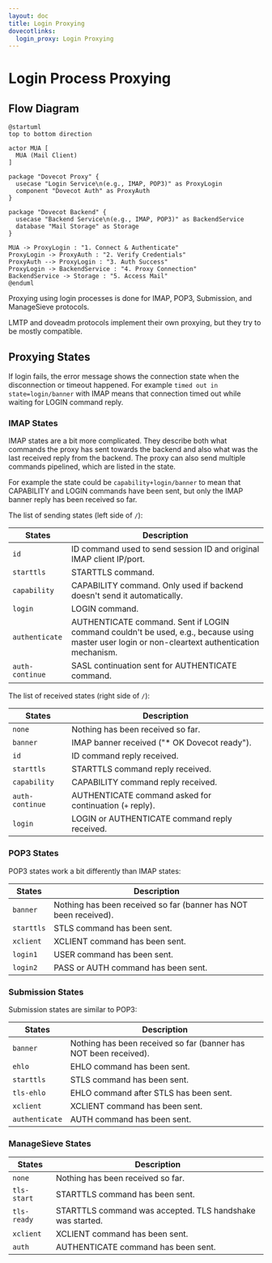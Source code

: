 ```yaml
---
layout: doc
title: Login Proxying
dovecotlinks:
  login_proxy: Login Proxying
---
```


# Login Process Proxying

## Flow Diagram

```plantuml
@startuml
top to bottom direction

actor MUA [
  MUA (Mail Client)
]

package "Dovecot Proxy" {
  usecase "Login Service\n(e.g., IMAP, POP3)" as ProxyLogin
  component "Dovecot Auth" as ProxyAuth
}

package "Dovecot Backend" {
  usecase "Backend Service\n(e.g., IMAP, POP3)" as BackendService
  database "Mail Storage" as Storage
}

MUA -> ProxyLogin : "1. Connect & Authenticate"
ProxyLogin -> ProxyAuth : "2. Verify Credentials"
ProxyAuth --> ProxyLogin : "3. Auth Success"
ProxyLogin -> BackendService : "4. Proxy Connection"
BackendService -> Storage : "5. Access Mail"
@enduml
```

Proxying using login processes is done for IMAP, POP3, Submission, and
ManageSieve protocols.

LMTP and doveadm protocols implement their own proxying, but they try to
be mostly compatible.

## Proxying States

If login fails, the error message shows the connection state when the
disconnection or timeout happened. For example `timed out in
state=login/banner` with IMAP means that connection timed out while waiting
for LOGIN command reply.

### IMAP States

IMAP states are a bit more complicated. They describe both what commands
the proxy has sent towards the backend and also what was the last received
reply from the backend. The proxy can also send multiple commands pipelined,
which are listed in the state.

For example the state could be `capability+login/banner` to mean that
CAPABILITY and LOGIN commands have been sent, but only the IMAP banner
reply has been received so far.

The list of sending states (left side of `/`):

| States | Description |
| ------ | ----------- |
| `id` | ID command used to send session ID and original IMAP client IP/port. |
| `starttls` | STARTTLS command. |
| `capability` | CAPABILITY command. Only used if backend doesn't send it automatically. |
| `login` | LOGIN command. |
| `authenticate` | AUTHENTICATE command. Sent if LOGIN command couldn't be used, e.g., because using master user login or non-cleartext authentication mechanism. |
| `auth-continue` | SASL continuation sent for AUTHENTICATE command. |

The list of received states (right side of `/`):

| States | Description |
| ------ | ----------- |
| `none` | Nothing has been received so far. |
| `banner` | IMAP banner received ("\* OK Dovecot ready"). |
| `id` | ID command reply received. |
| `starttls` | STARTTLS command reply received. |
| `capability` | CAPABILITY command reply received. |
| `auth-continue` |AUTHENTICATE command asked for continuation (`+` reply). |
| `login` | LOGIN or AUTHENTICATE command reply received. |

### POP3 States

POP3 states work a bit differently than IMAP states:

| States | Description |
| ------ | ----------- |
| `banner` | Nothing has been received so far (banner has NOT been received). |
| `starttls` | STLS command has been sent. |
| `xclient` | XCLIENT command has been sent. |
| `login1` | USER command has been sent. |
| `login2` | PASS or AUTH command has been sent. |

### Submission States

Submission states are similar to POP3:

| States | Description |
| ------ | ----------- |
| `banner` | Nothing has been received so far (banner has NOT been received). |
| `ehlo` | EHLO command has been sent. |
| `starttls` | STLS command has been sent. |
| `tls-ehlo` | EHLO command after STLS has been sent. |
| `xclient` | XCLIENT command has been sent. |
| `authenticate` | AUTH command has been sent. |

### ManageSieve States

| States | Description |
| ------ | ----------- |
| `none` | Nothing has been received so far. |
| `tls-start` | STARTTLS command has been sent. |
| `tls-ready` | STARTTLS command was accepted. TLS handshake was started. |
| `xclient` | XCLIENT command has been sent. |
| `auth` | AUTHENTICATE command has been sent. |
